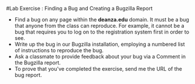 #Lab Exercise : Finding a Bug and Creating a Bugzilla Report

- Find a bug on any page within the **deanza.edu** domain. It must be a bug that anyone from the class can reproduce. For example, it cannot be a bug that requires you to log on to the registration system first in order to see.
- Write up the bug in our Bugzilla installation, employing a numbered list of instructions to reproduce the bug.
- Ask a classmate to provide feedback about your bug via a Comment in the Bugzilla report.
- To prove that you've completed the exercise, send me the URL of the bug report. 
